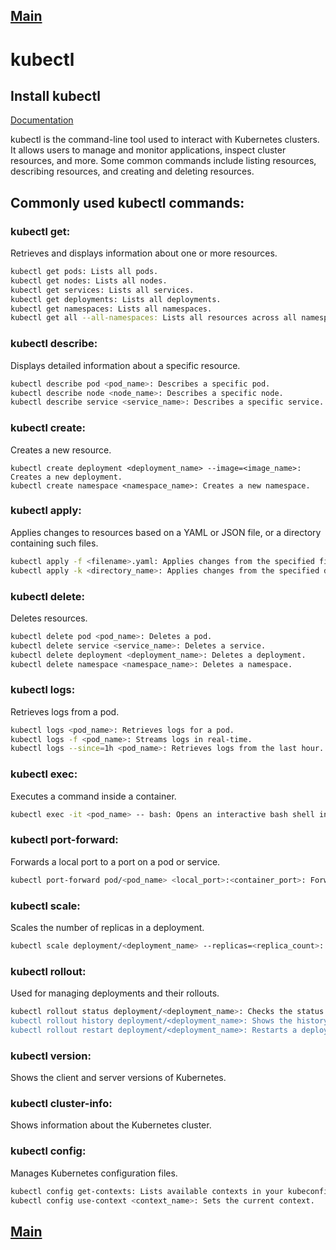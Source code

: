 [Main](../README.md)
---

# kubectl

## Install kubectl

[Documentation](https://kubernetes.io/docs/tasks/tools/install-kubectl-linux/) 

kubectl is the command-line tool used to interact with Kubernetes clusters. It allows users to manage and monitor applications, inspect cluster resources, and more. Some common commands include listing resources, describing resources, and creating and deleting resources. 

## Commonly used kubectl commands: 
### kubectl get:

Retrieves and displays information about one or more resources. 

```bash
kubectl get pods: Lists all pods. 
kubectl get nodes: Lists all nodes. 
kubectl get services: Lists all services. 
kubectl get deployments: Lists all deployments. 
kubectl get namespaces: Lists all namespaces. 
kubectl get all --all-namespaces: Lists all resources across all namespaces. 
```

### kubectl describe:
Displays detailed information about a specific resource. 
```bash
kubectl describe pod <pod_name>: Describes a specific pod. 
kubectl describe node <node_name>: Describes a specific node. 
kubectl describe service <service_name>: Describes a specific service. 
```

### kubectl create:
Creates a new resource. 

```bah
kubectl create deployment <deployment_name> --image=<image_name>: Creates a new deployment. 
kubectl create namespace <namespace_name>: Creates a new namespace. 
```

### kubectl apply:
Applies changes to resources based on a YAML or JSON file, or a directory containing such files. 
```bash
kubectl apply -f <filename>.yaml: Applies changes from the specified file. 
kubectl apply -k <directory_name>: Applies changes from the specified directory, using Kustomize if present. 
```

### kubectl delete:
Deletes resources. 
```bash
kubectl delete pod <pod_name>: Deletes a pod. 
kubectl delete service <service_name>: Deletes a service. 
kubectl delete deployment <deployment_name>: Deletes a deployment. 
kubectl delete namespace <namespace_name>: Deletes a namespace. 
```

### kubectl logs:
Retrieves logs from a pod. 
```bash
kubectl logs <pod_name>: Retrieves logs for a pod. 
kubectl logs -f <pod_name>: Streams logs in real-time. 
kubectl logs --since=1h <pod_name>: Retrieves logs from the last hour. 
```

### kubectl exec:
Executes a command inside a container. 
```bash
kubectl exec -it <pod_name> -- bash: Opens an interactive bash shell inside the pod. 
```

### kubectl port-forward:
Forwards a local port to a port on a pod or service. 
```bash
kubectl port-forward pod/<pod_name> <local_port>:<container_port>: Forwards a local port to a container port. 
```

### kubectl scale:
Scales the number of replicas in a deployment. 
```bash
kubectl scale deployment/<deployment_name> --replicas=<replica_count>: Scales the deployment. 
```

### kubectl rollout:
Used for managing deployments and their rollouts. 
```bash
kubectl rollout status deployment/<deployment_name>: Checks the status of a deployment's rollout. 
kubectl rollout history deployment/<deployment_name>: Shows the history of rollouts for a deployment. 
kubectl rollout restart deployment/<deployment_name>: Restarts a deployment. 
```

### kubectl version:
Shows the client and server versions of Kubernetes. 

### kubectl cluster-info:
Shows information about the Kubernetes cluster.

### kubectl config:
Manages Kubernetes configuration files. 
```bash
kubectl config get-contexts: Lists available contexts in your kubeconfig. 
kubectl config use-context <context_name>: Sets the current context. 
```


[Main](../README.md)
---